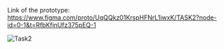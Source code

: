 Link of the prototype: https://www.figma.com/proto/UqQQkz01KrspHFNrL1iwxK/TASK2?node-id=0-1&t=RfbKfjnUfz375pEQ-1

![Task2](https://drive.google.com/uc?export=download&id=166Y7TF5Wnc8m8VwHvzi-k9euo_tGug1L)
